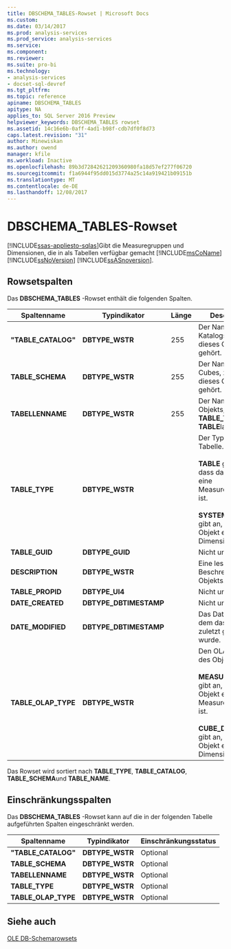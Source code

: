 ```yaml
---
title: DBSCHEMA_TABLES-Rowset | Microsoft Docs
ms.custom: 
ms.date: 03/14/2017
ms.prod: analysis-services
ms.prod_service: analysis-services
ms.service: 
ms.component: 
ms.reviewer: 
ms.suite: pro-bi
ms.technology:
- analysis-services
- docset-sql-devref
ms.tgt_pltfrm: 
ms.topic: reference
apiname: DBSCHEMA_TABLES
apitype: NA
applies_to: SQL Server 2016 Preview
helpviewer_keywords: DBSCHEMA_TABLES rowset
ms.assetid: 14c16e6b-0aff-4ad1-b98f-cdb7df0f8d73
caps.latest.revision: "31"
author: Minewiskan
ms.author: owend
manager: kfile
ms.workload: Inactive
ms.openlocfilehash: 89b3d72842621209360980fa18d57ef277f06720
ms.sourcegitcommit: f1a6944f95dd015d3774a25c14a919421b09151b
ms.translationtype: MT
ms.contentlocale: de-DE
ms.lasthandoff: 12/08/2017
---
```

# <a name="dbschematables-rowset"></a>DBSCHEMA_TABLES-Rowset
[!INCLUDE[ssas-appliesto-sqlas](../../../includes/ssas-appliesto-sqlas.md)]Gibt die Measuregruppen und Dimensionen, die in als Tabellen verfügbar gemacht [!INCLUDE[msCoName](../../../includes/msconame-md.md)] [!INCLUDE[ssNoVersion](../../../includes/ssnoversion-md.md)] [!INCLUDE[ssASnoversion](../../../includes/ssasnoversion-md.md)].  
  
## <a name="rowset-columns"></a>Rowsetspalten  
 Das **DBSCHEMA_TABLES** -Rowset enthält die folgenden Spalten.  
  
|Spaltenname|Typindikator|Länge|Description|  
|-----------------|--------------------|------------|-----------------|  
|**"TABLE_CATALOG"**|**DBTYPE_WSTR**|255|Der Name des Katalogs, zu dem dieses Objekt gehört.|  
|**TABLE_SCHEMA**|**DBTYPE_WSTR**|255|Der Name des Cubes, zu dem dieses Objekt gehört.|  
|**TABELLENNAME**|**DBTYPE_WSTR**|255|Der Name des Objekts, wenn **TABLE_TYPE** **TABLE**lautet.|  
|**TABLE_TYPE**|**DBTYPE_WSTR**||Der Typ der Tabelle.<br /><br /> **TABLE** gibt an, dass das Objekt eine Measuregruppe ist.<br /><br /> **SYSTEM TABLE** gibt an, dass das Objekt eine Dimension ist.|  
|**TABLE_GUID**|**DBTYPE_GUID**||Nicht unterstützt.|  
|**DESCRIPTION**|**DBTYPE_WSTR**||Eine lesbare Beschreibung des Objekts.|  
|**TABLE_PROPID**|**DBTYPE_UI4**||Nicht unterstützt.|  
|**DATE_CREATED**|**DBTYPE_DBTIMESTAMP**||Nicht unterstützt.|  
|**DATE_MODIFIED**|**DBTYPE_DBTIMESTAMP**||Das Datum, an dem das Objekt zuletzt geändert wurde.|  
|**TABLE_OLAP_TYPE**|**DBTYPE_WSTR**||Den OLAP-Typ des Objekts.<br /><br /> **MEASURE_GROUP** gibt an, dass das Objekt eine Measuregruppe ist.<br /><br /> **CUBE_DIMENSION** gibt an, dass das Objekt eine Dimension ist.|  
  
 Das Rowset wird sortiert nach **TABLE_TYPE**, **TABLE_CATALOG**, **TABLE_SCHEMA**und **TABLE_NAME**.  
  
## <a name="restriction-columns"></a>Einschränkungsspalten  
 Das **DBSCHEMA_TABLES** -Rowset kann auf die in der folgenden Tabelle aufgeführten Spalten eingeschränkt werden.  
  
|Spaltenname|Typindikator|Einschränkungsstatus|  
|-----------------|--------------------|-----------------------|  
|**"TABLE_CATALOG"**|**DBTYPE_WSTR**|Optional|  
|**TABLE_SCHEMA**|**DBTYPE_WSTR**|Optional|  
|**TABELLENNAME**|**DBTYPE_WSTR**|Optional|  
|**TABLE_TYPE**|**DBTYPE_WSTR**|Optional|  
|**TABLE_OLAP_TYPE**|**DBTYPE_WSTR**|Optional|  
  
## <a name="see-also"></a>Siehe auch  
 [OLE DB-Schemarowsets](../../../analysis-services/schema-rowsets/ole-db/ole-db-schema-rowsets.md)  
  
  
